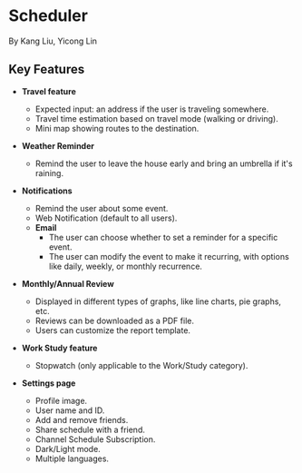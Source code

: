 # Scheduler
By Kang Liu, Yicong Lin

## Key Features

- **Travel feature** 
  - Expected input: an address if the user is traveling somewhere.
  - Travel time estimation based on travel mode (walking or driving).
  - Mini map showing routes to the destination.

- **Weather Reminder** 
  - Remind the user to leave the house early and bring an umbrella if it's raining.

- **Notifications**
  - Remind the user about some event.
  - Web Notification (default to all users).
  - **Email**
    - The user can choose whether to set a reminder for a specific event.
    - The user can modify the event to make it recurring, with options like daily, weekly, or monthly recurrence.

- **Monthly/Annual Review**
  - Displayed in different types of graphs, like line charts, pie graphs, etc.
  - Reviews can be downloaded as a PDF file.
  - Users can customize the report template.

- **Work Study feature**
  - Stopwatch (only applicable to the Work/Study category).

- **Settings page**
  - Profile image.
  - User name and ID.
  - Add and remove friends.
  - Share schedule with a friend.
  - Channel Schedule Subscription.
  - Dark/Light mode.
  - Multiple languages.
